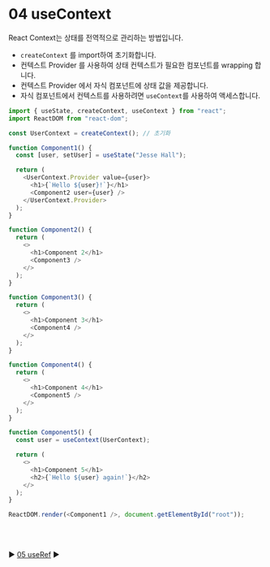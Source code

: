 # 04 useContext

React Context는 상태를 전역적으로 관리하는 방법입니다.

- `createContext` 를 import하여 초기화합니다.
- 컨텍스트 Provider 를 사용하여 상태 컨텍스트가 필요한 컴포넌트를 wrapping 합니다.
- 컨텍스트 Provider 에서 자식 컴포넌트에 상태 값을 제공합니다.
- 자식 컴포넌트에서 컨텍스트를 사용하려면 `useContext`를 사용하여 액세스합니다.

```javascript
import { useState, createContext, useContext } from "react";
import ReactDOM from "react-dom";

const UserContext = createContext(); // 초기화

function Component1() {
  const [user, setUser] = useState("Jesse Hall");

  return (
    <UserContext.Provider value={user}>
      <h1>{`Hello ${user}!`}</h1>
      <Component2 user={user} />
    </UserContext.Provider>
  );
}

function Component2() {
  return (
    <>
      <h1>Component 2</h1>
      <Component3 />
    </>
  );
}

function Component3() {
  return (
    <>
      <h1>Component 3</h1>
      <Component4 />
    </>
  );
}

function Component4() {
  return (
    <>
      <h1>Component 4</h1>
      <Component5 />
    </>
  );
}

function Component5() {
  const user = useContext(UserContext);

  return (
    <>
      <h1>Component 5</h1>
      <h2>{`Hello ${user} again!`}</h2>
    </>
  );
}

ReactDOM.render(<Component1 />, document.getElementById("root"));
```

<br/>
<br/>

:arrow_forward: [05 useRef](./05%20useRef.md) :arrow_forward:
